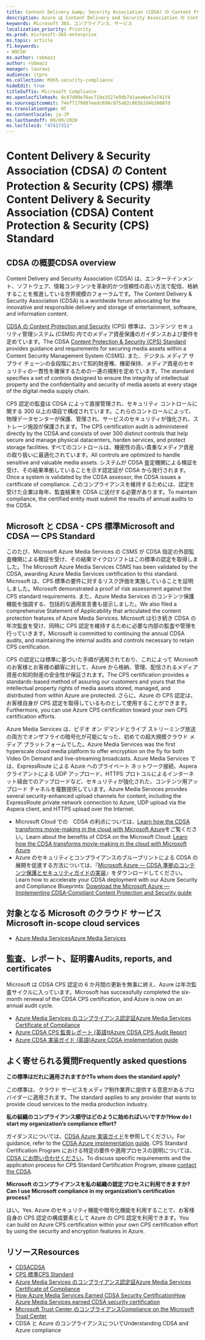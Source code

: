 ```yaml
---
title: Content Delivery &amp; Security Association (CDSA) の Content Protection &amp; Security (CPS) 標準
description: Azure は Content Delivery and Security Association の Content Protection and Security 標準の認証を取得しています。
keywords: Microsoft 365、コンプライアンス、サービス
localization_priority: Priority
ms.prod: microsoft-365-enterprise
ms.topic: article
f1.keywords:
- NOCSH
ms.author: robmazz
author: robmazz
manager: laurawi
audience: itpro
ms.collection: M365-security-compliance
hideEdit: true
titleSuffix: Microsoft Compliance
ms.openlocfilehash: 8c87d00e76ac71be3527e9db741aea6ee7a741f4
ms.sourcegitcommit: 74ef7179887eedc696c975a82c865b2d4b3808fd
ms.translationtype: HT
ms.contentlocale: ja-JP
ms.lasthandoff: 09/09/2020
ms.locfileid: "47417311"
---
```

# <a name="content-delivery--security-association-cdsa-content-protection--security-cps-standard"></a><span data-ttu-id="0e3e7-104">Content Delivery &amp; Security Association (CDSA) の Content Protection &amp; Security (CPS) 標準</span><span class="sxs-lookup"><span data-stu-id="0e3e7-104">Content Delivery & Security Association (CDSA) Content Protection & Security (CPS) Standard</span></span>

## <a name="cdsa-overview"></a><span data-ttu-id="0e3e7-105">CDSA の概要</span><span class="sxs-lookup"><span data-stu-id="0e3e7-105">CDSA overview</span></span>

<span data-ttu-id="0e3e7-106">Content Delivery and Security Association (CDSA) は、エンターテインメント、ソフトウェア、情報コンテンツを革新的かつ信頼性の高い方法で配信、格納することを推進している世界規模のフォーラムです。</span><span class="sxs-lookup"><span data-stu-id="0e3e7-106">The Content Delivery & Security Association (CDSA) is a worldwide forum advocating for the innovative and responsible delivery and storage of entertainment, software, and information content.</span></span>

<span data-ttu-id="0e3e7-107">[CDSA の Content Protection and Security](https://aka.ms/cdsa-standard) (CPS) 標準は、コンテンツ セキュリティ管理システム (CSMS) 内でのメディア資産保護のガイダンスおよび要件を定めています。</span><span class="sxs-lookup"><span data-stu-id="0e3e7-107">The CDSA [Content Protection & Security (CPS) Standard](https://aka.ms/cdsa-standard) provides guidance and requirements for securing media assets within a Content Security Management System (CSMS).</span></span> <span data-ttu-id="0e3e7-108">また、デジタル メディア サプライ チェーンの全段階において知的財産権、機密保持、メディア資産のセキュリティの一貫性を確保するための一連の規制を定めています。</span><span class="sxs-lookup"><span data-stu-id="0e3e7-108">The standard specifies a set of controls designed to ensure the integrity of intellectual property and the confidentiality and security of media assets at every stage of the digital media supply chain.</span></span>

<span data-ttu-id="0e3e7-109">CPS 認定の監査は CDSA によって直接管理され、セキュリティ コントロールに関する 300 以上の項目で構成されています。これらのコントロールによって、物理データセンターが保護、管理され、サービスのセキュリティが強化され、ストレージ施設が保護されます。</span><span class="sxs-lookup"><span data-stu-id="0e3e7-109">The CPS certification audit is administered directly by the CDSA and consists of over 300 distinct controls that help secure and manage physical datacenters, harden services, and protect storage facilities.</span></span> <span data-ttu-id="0e3e7-110">すべてのコントロールは、機密性の高い貴重なメディア資産の取り扱いに最適化されています。</span><span class="sxs-lookup"><span data-stu-id="0e3e7-110">All controls are optimized to handle sensitive and valuable media assets.</span></span> <span data-ttu-id="0e3e7-111">システムが CDSA 査定機関による検証を受け、その結果準拠していることを示す認定証が CDSA から発行されます。</span><span class="sxs-lookup"><span data-stu-id="0e3e7-111">Once a system is validated by the CDSA assessor, the CDSA issues a certificate of compliance.</span></span> <span data-ttu-id="0e3e7-112">このコンプライアンスを維持するためには、認定を受けた企業は毎年、監査結果を CDSA に送付する必要があります。</span><span class="sxs-lookup"><span data-stu-id="0e3e7-112">To maintain compliance, the certified entity must submit the results of annual audits to the CDSA.</span></span>

## <a name="microsoft-and-cdsa--cps-standard"></a><span data-ttu-id="0e3e7-113">Microsoft と CDSA - CPS 標準</span><span class="sxs-lookup"><span data-stu-id="0e3e7-113">Microsoft and CDSA — CPS Standard</span></span>

<span data-ttu-id="0e3e7-114">このたび、Microsoft Azure Media Services の CSMS が CDSA 指定の外部監査機関による検証を受け、その結果マイクロソフトはこの標準の認定を取得しました。</span><span class="sxs-lookup"><span data-stu-id="0e3e7-114">The Microsoft Azure Media Services CSMS has been validated by the CDSA, awarding Azure Media Services certification to this standard.</span></span> <span data-ttu-id="0e3e7-115">Microsoft は、CPS 標準の要件に対するリスク評価を実施していることを証明しました。</span><span class="sxs-lookup"><span data-stu-id="0e3e7-115">Microsoft demonstrated a proof of risk assessment against the CPS standard requirements.</span></span> <span data-ttu-id="0e3e7-116">また、Azure Media Services のコンテンツ保護機能を強調する、包括的な適用宣言書も提示しました。</span><span class="sxs-lookup"><span data-stu-id="0e3e7-116">We also filed a comprehensive Statement of Applicability that articulated the content protection features of Azure Media Services.</span></span> <span data-ttu-id="0e3e7-117">Microsoft は引き続き CDSA の年次監査を受け、同時に CPS 認定を維持するために必要な内部の監査や管理を行っていきます。</span><span class="sxs-lookup"><span data-stu-id="0e3e7-117">Microsoft is committed to continuing the annual CDSA audits, and maintaining the internal audits and controls necessary to retain CPS certification.</span></span>

<span data-ttu-id="0e3e7-118">CPS の認定には標準に基づいた手順が適用されており、これによって Microsoft のお客様とお客様の顧客に対して、Azure から格納、管理、配信されるメディア資産の知的財産の安全性が保証されます。</span><span class="sxs-lookup"><span data-stu-id="0e3e7-118">The CPS certification provides a standards-based method of assuring our customers and yours that the intellectual property rights of media assets stored, managed, and distributed from within Azure are protected.</span></span> <span data-ttu-id="0e3e7-119">さらに、Azure の CPS 認定は、お客様自身が CPS 認定を取得しているものとして使用することができます。</span><span class="sxs-lookup"><span data-stu-id="0e3e7-119">Furthermore, you can use Azure CPS certification toward your own CPS certification efforts.</span></span>

<span data-ttu-id="0e3e7-120">Azure Media Services は、ビデオ オン デマンドとライブ ストリーミング放送の両方でオンザフライの暗号化が可能になった、初めての超大規模クラウド メディア プラットフォームでした。</span><span class="sxs-lookup"><span data-stu-id="0e3e7-120">Azure Media Services was the first hyperscale cloud media platform to offer encryption on the fly for both Video On Demand and live-streaming broadcasts.</span></span> <span data-ttu-id="0e3e7-121">Azure Media Services では、ExpressRoute による Azure へのプライベート ネットワーク接続、Aspera クライアントによる UDP アップロード、HTTPS プロトコルによるインターネット経由でのアップロードなど、セキュリティが強化された、コンテンツ用アップロード チャネルを複数提供しています。</span><span class="sxs-lookup"><span data-stu-id="0e3e7-121">Azure Media Services provides several security-enhanced upload channels for content, including the ExpressRoute private network connection to Azure, UDP upload via the Aspera client, and HTTPS upload over the Internet.</span></span>

- <span data-ttu-id="0e3e7-122">Microsoft Cloud での　CDSA の利点については、[Learn how the CDSA transforms movie-making in the cloud with Microsoft Azure](https://customers.microsoft.com/story/cdsa-nonprofit-azure-sharepoint-office365-mobility-security-en)をご覧ください。</span><span class="sxs-lookup"><span data-stu-id="0e3e7-122">Learn about the benefits of CDSA on the Microsoft Cloud: [Learn how the CDSA transforms movie-making in the cloud with Microsoft Azure](https://customers.microsoft.com/story/cdsa-nonprofit-azure-sharepoint-office365-mobility-security-en)</span></span>
- <span data-ttu-id="0e3e7-123">Azure のセキュリティとコンプライアンスのブループリントによる CDSA の展開を促進する方法については、『[Microsoft Azure — 
CDSA 準拠のコンテンツ保護とセキュリティガイドの実装](https://gallery.technet.microsoft.com/Azure-Implementing-CDSA-8087c7a2)』をダウンロードしてください。</span><span class="sxs-lookup"><span data-stu-id="0e3e7-123">Learn how to accelerate your CDSA deployment with our Azure Security and Compliance Blueprints: [Download the Microsoft Azure — Implementing CDSA-Compliant Content Protection and Security guide](https://gallery.technet.microsoft.com/Azure-Implementing-CDSA-8087c7a2)</span></span>

## <a name="microsoft-in-scope-cloud-services"></a><span data-ttu-id="0e3e7-124">対象となる Microsoft のクラウド サービス</span><span class="sxs-lookup"><span data-stu-id="0e3e7-124">Microsoft in-scope cloud services</span></span>

- [<span data-ttu-id="0e3e7-125">Azure Media Services</span><span class="sxs-lookup"><span data-stu-id="0e3e7-125">Azure Media Services</span></span>](https://aka.ms/AzureCompliance)

## <a name="audits-reports-and-certificates"></a><span data-ttu-id="0e3e7-126">監査、レポート、証明書</span><span class="sxs-lookup"><span data-stu-id="0e3e7-126">Audits, reports, and certificates</span></span>

<span data-ttu-id="0e3e7-127">Microsoft は CDSA CPS 認定の 6 か月間の更新を無事に終え、Azure は年次監査サイクルに入っています。</span><span class="sxs-lookup"><span data-stu-id="0e3e7-127">Microsoft has successfully completed the six-month renewal of the CDSA CPS certification, and Azure is now on an annual audit cycle.</span></span>

- [<span data-ttu-id="0e3e7-128">Azure Media Services のコンプライアンス認定証</span><span class="sxs-lookup"><span data-stu-id="0e3e7-128">Azure Media Services Certificate of Compliance</span></span>](https://aka.ms/cdsa-cert)
- [<span data-ttu-id="0e3e7-129">Azure CDSA CPS 監査レポート (英語)t</span><span class="sxs-lookup"><span data-stu-id="0e3e7-129">Azure CDSA CPS Audit Report</span></span>](https://aka.ms/AzureCDSACPSAuditReport)
- [<span data-ttu-id="0e3e7-130">Azure CDSA 実装ガイド (英語)</span><span class="sxs-lookup"><span data-stu-id="0e3e7-130">Azure CDSA implementation guide</span></span>](https://aka.ms/AzureCDSAImplementationGuide)

## <a name="frequently-asked-questions"></a><span data-ttu-id="0e3e7-131">よく寄せられる質問</span><span class="sxs-lookup"><span data-stu-id="0e3e7-131">Frequently asked questions</span></span>

<span data-ttu-id="0e3e7-132">**この標準はだれに適用されますか?**</span><span class="sxs-lookup"><span data-stu-id="0e3e7-132">**To whom does the standard apply?**</span></span>

<span data-ttu-id="0e3e7-133">この標準は、クラウド サービスをメディア制作業界に提供する意思があるプロバイダーに適用されます。</span><span class="sxs-lookup"><span data-stu-id="0e3e7-133">The standard applies to any provider that wants to provide cloud services to the media production industry.</span></span>

<span data-ttu-id="0e3e7-134">**私の組織のコンプライアンス順守はどのように始めればいいですか?**</span><span class="sxs-lookup"><span data-stu-id="0e3e7-134">**How do I start my organization’s compliance effort?**</span></span>

<span data-ttu-id="0e3e7-135">ガイダンスについては、[CDSA Azure 実装ガイド](https://aka.ms/cdsaprotectsecure)を参照してください。</span><span class="sxs-lookup"><span data-stu-id="0e3e7-135">For guidance, refer to the [CDSA Azure implementation guide](https://aka.ms/cdsaprotectsecure).</span></span> <span data-ttu-id="0e3e7-136">CPS Standard Certification Program における特定の要件や適用プロセスの説明については、[CDSA にお問い合わせください](https://go.microsoft.com/fwlink/p/?linkid=2099484)。</span><span class="sxs-lookup"><span data-stu-id="0e3e7-136">To discuss specific requirements and the application process for CPS Standard Certification Program, please [contact the CDSA](https://go.microsoft.com/fwlink/p/?linkid=2099484).</span></span>

<span data-ttu-id="0e3e7-137">**Microsoft のコンプライアンスを私の組織の認定プロセスに利用できますか?**</span><span class="sxs-lookup"><span data-stu-id="0e3e7-137">**Can I use Microsoft compliance in my organization’s certification process?**</span></span>

<span data-ttu-id="0e3e7-138">はい。</span><span class="sxs-lookup"><span data-stu-id="0e3e7-138">Yes.</span></span> <span data-ttu-id="0e3e7-139">Azure のセキュリティ機能や暗号化機能を利用することで、お客様自身の CPS 認定の構成要素として Azure の CPS 認定を利用できます。</span><span class="sxs-lookup"><span data-stu-id="0e3e7-139">You can build on Azure CPS certification within your own CPS certification effort by using the security and encryption features in Azure.</span></span>

## <a name="resources"></a><span data-ttu-id="0e3e7-140">リソース</span><span class="sxs-lookup"><span data-stu-id="0e3e7-140">Resources</span></span>

- [<span data-ttu-id="0e3e7-141">CDSA</span><span class="sxs-lookup"><span data-stu-id="0e3e7-141">CDSA</span></span>](https://www.cdsaonline.org/)
- [<span data-ttu-id="0e3e7-142">CPS 標準</span><span class="sxs-lookup"><span data-stu-id="0e3e7-142">CPS Standard</span></span>](https://aka.ms/cdsa-standard)
- [<span data-ttu-id="0e3e7-143">Azure Media Services のコンプライアンス認定証</span><span class="sxs-lookup"><span data-stu-id="0e3e7-143">Azure Media Services Certificate of Compliance</span></span>](https://aka.ms/cdsa-cert)
- [<span data-ttu-id="0e3e7-144">How Azure Media Services Earned CDSA Security Certification</span><span class="sxs-lookup"><span data-stu-id="0e3e7-144">How Azure Media Services earned CDSA security certification</span></span>](https://johndeutscher.com/2015/04/14/how-azure-media-services-earned-cdsa-security-certification/)
- [<span data-ttu-id="0e3e7-145">Microsoft Trust Center のコンプライアンス</span><span class="sxs-lookup"><span data-stu-id="0e3e7-145">Compliance on the Microsoft Trust Center</span></span>](https://www.microsoft.com/trust-center/compliance/compliance-overview)
- <span data-ttu-id="0e3e7-146">CDSA と Azure のコンプライアンスについて</span><span class="sxs-lookup"><span data-stu-id="0e3e7-146">Understanding CDSA and Azure compliance</span></span>
